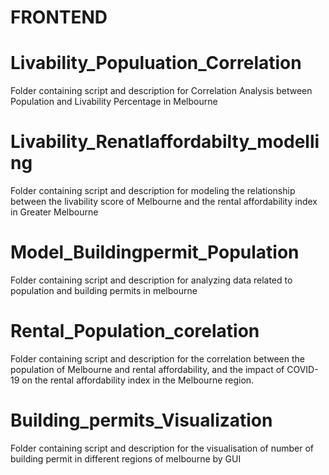 # FRONTEND


# Livability_Populuation_Correlation
Folder containing script and description for Correlation Analysis between Population and Livability Percentage in Melbourne

# Livability_Renatlaffordabilty_modelling
Folder containing script and description for modeling the relationship between the livability score of Melbourne and the rental affordability index in Greater Melbourne

# Model_Buildingpermit_Population
Folder containing script and description for analyzing data related to population and building permits in melbourne

# Rental_Population_corelation
 Folder containing script and description for the correlation between the population of Melbourne and rental affordability, and the impact of COVID-19 on the rental affordability index in the Melbourne region. 

# Building_permits_Visualization
 Folder containing script and description for the visualisation  of number of building permit in different regions of melbourne by GUI 



